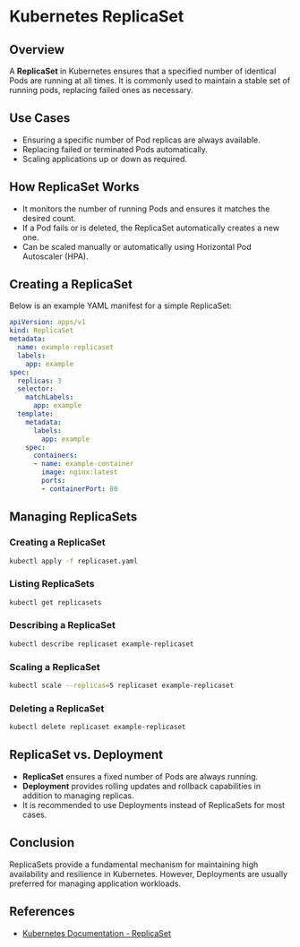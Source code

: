 # Kubernetes ReplicaSet

## Overview
A **ReplicaSet** in Kubernetes ensures that a specified number of identical Pods are running at all times. It is commonly used to maintain a stable set of running pods, replacing failed ones as necessary.

## Use Cases
- Ensuring a specific number of Pod replicas are always available.
- Replacing failed or terminated Pods automatically.
- Scaling applications up or down as required.

## How ReplicaSet Works
- It monitors the number of running Pods and ensures it matches the desired count.
- If a Pod fails or is deleted, the ReplicaSet automatically creates a new one.
- Can be scaled manually or automatically using Horizontal Pod Autoscaler (HPA).

## Creating a ReplicaSet
Below is an example YAML manifest for a simple ReplicaSet:

```yaml
apiVersion: apps/v1
kind: ReplicaSet
metadata:
  name: example-replicaset
  labels:
    app: example
spec:
  replicas: 3
  selector:
    matchLabels:
      app: example
  template:
    metadata:
      labels:
        app: example
    spec:
      containers:
      - name: example-container
        image: nginx:latest
        ports:
        - containerPort: 80
```

## Managing ReplicaSets
### Creating a ReplicaSet
```sh
kubectl apply -f replicaset.yaml
```

### Listing ReplicaSets
```sh
kubectl get replicasets
```

### Describing a ReplicaSet
```sh
kubectl describe replicaset example-replicaset
```

### Scaling a ReplicaSet
```sh
kubectl scale --replicas=5 replicaset example-replicaset
```

### Deleting a ReplicaSet
```sh
kubectl delete replicaset example-replicaset
```

## ReplicaSet vs. Deployment
- **ReplicaSet** ensures a fixed number of Pods are always running.
- **Deployment** provides rolling updates and rollback capabilities in addition to managing replicas.
- It is recommended to use Deployments instead of ReplicaSets for most cases.

## Conclusion
ReplicaSets provide a fundamental mechanism for maintaining high availability and resilience in Kubernetes. However, Deployments are usually preferred for managing application workloads.

## References
- [Kubernetes Documentation - ReplicaSet](https://kubernetes.io/docs/concepts/workloads/controllers/replicaset/)

